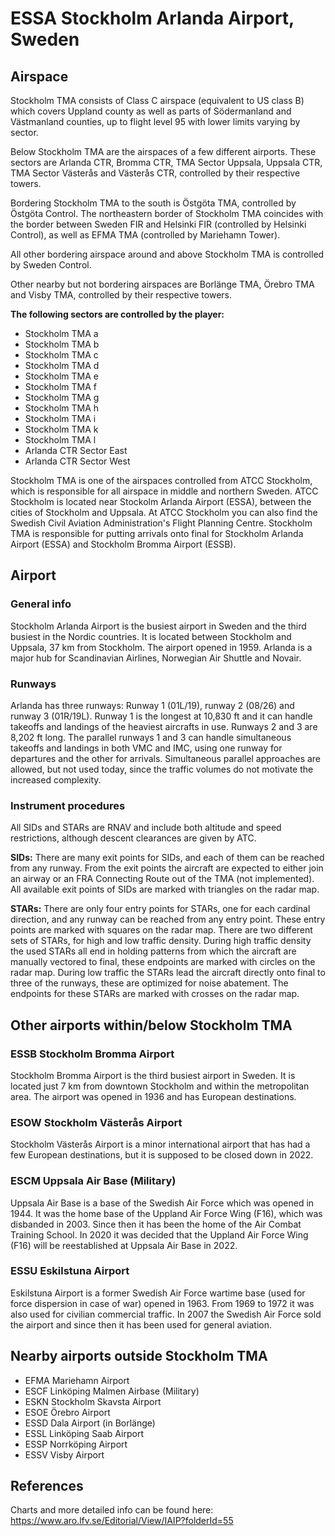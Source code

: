 # ESSA Stockholm Arlanda Airport, Sweden

## Airspace
Stockholm TMA consists of Class C airspace (equivalent to US class B) which covers Uppland county as well as parts of Södermanland and Västmanland counties, up to flight level 95 with lower limits varying by sector.

Below Stockholm TMA are the airspaces of a few different airports. These sectors are Arlanda CTR, Bromma CTR, TMA Sector Uppsala, Uppsala CTR, TMA Sector Västerås and Västerås CTR, controlled by their respective towers.

Bordering Stockholm TMA to the south is Östgöta TMA, controlled by Östgöta Control. The northeastern border of Stockholm TMA coincides with the border between Sweden FIR and Helsinki FIR (controlled by Helsinki Control), as well as EFMA TMA (controlled by Mariehamn Tower).

All other bordering airspace around and above Stockholm TMA is controlled by Sweden Control.

Other nearby but not bordering airspaces are Borlänge TMA, Örebro TMA and Visby TMA, controlled by their respective towers.

**The following sectors are controlled by the player:**
- Stockholm TMA a
- Stockholm TMA b
- Stockholm TMA c
- Stockholm TMA d
- Stockholm TMA e
- Stockholm TMA f
- Stockholm TMA g
- Stockholm TMA h
- Stockholm TMA i
- Stockholm TMA k
- Stockholm TMA l
- Arlanda CTR Sector East
- Arlanda CTR Sector West

Stockholm TMA is one of the airspaces controlled from ATCC Stockholm, which is responsible for all airspace in middle and northern Sweden. ATCC Stockholm is located near Stockolm Arlanda Airport (ESSA), between the cities of Stockholm and Uppsala. At ATCC Stockholm you can also find the Swedish Civil Aviation Administration's Flight Planning Centre. Stockholm TMA is responsible for putting arrivals onto final for Stockholm Arlanda Airport (ESSA) and Stockholm Bromma Airport (ESSB).

## Airport

### General info
Stockholm Arlanda Airport is the busiest airport in Sweden and the third busiest in the Nordic countries. It is located between Stockholm and Uppsala, 37 km from Stockholm. The airport opened in 1959. Arlanda is a major hub for Scandinavian Airlines, Norwegian Air Shuttle and Novair. 

### Runways
Arlanda has three runways: Runway 1 (01L/19), runway 2 (08/26) and runway 3 (01R/19L). Runway 1 is the longest at 10,830 ft and it can handle takeoffs and landings of the heaviest aircrafts in use. Runways 2 and 3 are 8,202 ft long. The parallel runways 1 and 3 can handle simultaneous takeoffs and landings in both VMC and IMC, using one runway for departures and the other for arrivals. Simultaneous parallel approaches are allowed, but not used today, since the traffic volumes do not motivate the increased complexity.

### Instrument procedures
All SIDs and STARs are RNAV and include both altitude and speed restrictions, although descent clearances are given by ATC. 

**SIDs:**
There are many exit points for SIDs, and each of them can be reached from any runway. From the exit points the aircraft are expected to either join an airway or an FRA Connecting Route out of the TMA (not implemented). All available exit points of SIDs are marked with triangles on the radar map.

**STARs:**
There are only four entry points for STARs, one for each cardinal direction, and any runway can be reached from any entry point. These entry points are marked with squares on the radar map. There are two different sets of STARs, for high and low traffic density. During high traffic density the used STARs all end in holding patterns from which the aircraft are manually vectored to final, these endpoints are marked with circles on the radar map. During low traffic the STARs lead the aircraft directly onto final to three of the runways, these are optimized for noise abatement. The endpoints for these STARs are marked with crosses on the radar map.

## Other airports within/below Stockholm TMA

### ESSB Stockholm Bromma Airport
Stockholm Bromma Airport is the third busiest airport in Sweden. It is located just 7 km from downtown Stockholm and within the metropolitan area. The airport was opened in 1936 and has European destinations.

### ESOW Stockholm Västerås Airport
Stockholm Västerås Airport is a minor international airport that has had a few European destinations, but it is supposed to be closed down in 2022.

### ESCM Uppsala Air Base (Military)
Uppsala Air Base is a base of the Swedish Air Force which was opened in 1944. It was the home base of the Uppland Air Force Wing (F16), which was disbanded in 2003. Since then it has been the home of the Air Combat Training School. In 2020 it was decided that the Uppland Air Force Wing (F16) will be reestablished at Uppsala Air Base in 2022.

### ESSU Eskilstuna Airport
Eskilstuna Airport is a former Swedish Air Force wartime base (used for force dispersion in case of war) opened in 1963. From 1969 to 1972 it was also used for civilian commercial traffic. In 2007 the Swedish Air Force sold the airport and since then it has been used for general aviation.

## Nearby airports outside Stockholm TMA
- EFMA Mariehamn Airport
- ESCF Linköping Malmen Airbase (Military)
- ESKN Stockholm Skavsta Airport
- ESOE Örebro Airport
- ESSD Dala Airport (in Borlänge)
- ESSL Linköping Saab Airport
- ESSP Norrköping Airport
- ESSV Visby Airport

## References
Charts and more detailed info can be found here: https://www.aro.lfv.se/Editorial/View/IAIP?folderId=55
